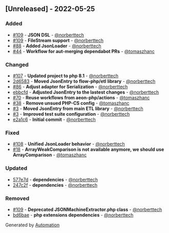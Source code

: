 ## [Unreleased] - 2022-05-25

### Added
- [#109](https://github.com/flow-php/etl-adapter-json/pull/109) - **JSON DSL** - [@norberttech](https://github.com/norberttech)
- [#109](https://github.com/flow-php/etl-adapter-json/pull/109) - **FileStream support** - [@norberttech](https://github.com/norberttech)
- [#88](https://github.com/flow-php/etl-adapter-json/pull/88) - **Added JsonLoader** - [@norberttech](https://github.com/norberttech)
- [#44](https://github.com/flow-php/etl-adapter-json/pull/44) - **Workflow for aut-merging dependabot PRs** - [@tomaszhanc](https://github.com/tomaszhanc)

### Changed
- [#107](https://github.com/flow-php/etl-adapter-json/pull/107) - **Updated project to php 8.1** - [@norberttech](https://github.com/norberttech)
- [2d6583](https://github.com/flow-php/etl-adapter-json/commit/2d65834efb90ea60daafbcbac2f6c210132366b2) - **Moved JsonEntry to flow-php/etl library** - [@norberttech](https://github.com/norberttech)
- [#86](https://github.com/flow-php/etl-adapter-json/pull/86) - **Adjust adapter for Serialization** - [@norberttech](https://github.com/norberttech)
- [ebbcfd](https://github.com/flow-php/etl-adapter-json/commit/ebbcfd15251e734c344d9b7f18adbc91ad11952c) - **Adjusted JsonEntry to the lastest changes** - [@norberttech](https://github.com/norberttech)
- [#70](https://github.com/flow-php/etl-adapter-json/pull/70) - **Reuse workflows from aeon-php/actions** - [@tomaszhanc](https://github.com/tomaszhanc)
- [#38](https://github.com/flow-php/etl-adapter-json/pull/38) - **Remove unsued PHP-CS config** - [@tomaszhanc](https://github.com/tomaszhanc)
- [#3](https://github.com/flow-php/etl-adapter-json/pull/3) - **Moved JsonEntry from main ETL library** - [@norberttech](https://github.com/norberttech)
- [#3](https://github.com/flow-php/etl-adapter-json/pull/3) - **Improved test suite configuration** - [@norberttech](https://github.com/norberttech)
- [e2a1c6](https://github.com/flow-php/etl-adapter-json/commit/e2a1c672b89845bc1df33ca189a14b68e3d4cbc7) - **Initial commit** - [@norberttech](https://github.com/norberttech)

### Fixed
- [#108](https://github.com/flow-php/etl-adapter-json/pull/108) - **Unified JsonLoader behavior** - [@norberttech](https://github.com/norberttech)
- [#18](https://github.com/flow-php/etl-adapter-json/pull/18) - **ArrayWeakComparison is not available anymore, we should use ArrayComparison** - [@tomaszhanc](https://github.com/tomaszhanc)

### Updated
- [577e7d](https://github.com/flow-php/etl-adapter-json/commit/577e7dea1157952a5d45050e769abaf48243d07b) - **dependencies** - [@norberttech](https://github.com/norberttech)
- [247c2f](https://github.com/flow-php/etl-adapter-json/commit/247c2fe106da6a29612354f99ea090cb4a002b3b) - **dependencies** - [@norberttech](https://github.com/norberttech)

### Removed
- [#109](https://github.com/flow-php/etl-adapter-json/pull/109) - **Deprecated JSONMachineExtractor.php class** - [@norberttech](https://github.com/norberttech)
- [bd6bae](https://github.com/flow-php/etl-adapter-json/commit/bd6baefd144977ba3f70104ec6a00b6380beb75d) - **php extensions dependencies** - [@norberttech](https://github.com/norberttech)

Generated by [Automation](https://github.com/aeon-php/automation)
